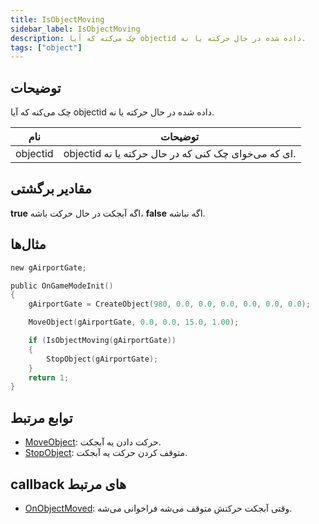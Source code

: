```yaml
---
title: IsObjectMoving
sidebar_label: IsObjectMoving
description: چک می‌کنه که آیا objectid داده شده در حال حرکته یا نه.
tags: ["object"]
---
```


## توضیحات

چک می‌کنه که آیا objectid داده شده در حال حرکته یا نه.

| نام      | توضیحات                                              |
| -------- | ---------------------------------------------------- |
| objectid | objectid ای که می‌خوای چک کنی که در حال حرکته یا نه. |

## مقادیر برگشتی

**true** اگه آبجکت در حال حرکت باشه، **false** اگه نباشه.

## مثال‌ها

```c
new gAirportGate;

public OnGameModeInit()
{
    gAirportGate = CreateObject(980, 0.0, 0.0, 0.0, 0.0, 0.0, 0.0);

    MoveObject(gAirportGate, 0.0, 0.0, 15.0, 1.00);

	if (IsObjectMoving(gAirportGate))
	{
		StopObject(gAirportGate);
	}
    return 1;
}

```

## توابع مرتبط

- [MoveObject](MoveObject): حرکت دادن یه آبجکت.
- [StopObject](StopObject): متوقف کردن حرکت یه آبجکت.

## callback های مرتبط

- [OnObjectMoved](../callbacks/OnObjectMoved): وقتی آبجکت حرکتش متوقف می‌شه فراخوانی می‌شه.